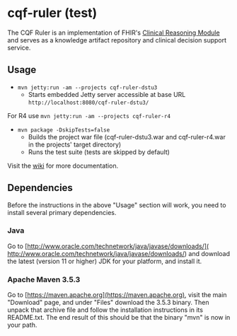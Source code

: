 # cqf-ruler (test)

The CQF Ruler is an implementation of FHIR's [Clinical Reasoning Module](
http://hl7.org/fhir/clinicalreasoning-module.html) and serves as a
knowledge artifact repository and clinical decision support service.

## Usage 

 - `mvn jetty:run -am --projects cqf-ruler-dstu3`
   - Starts embedded Jetty server accessible at base URL `http://localhost:8080/cqf-ruler-dstu3/`

For R4 use `mvn jetty:run -am --projects cqf-ruler-r4`

 - `mvn package -DskipTests=false`
   - Builds the project war file (cqf-ruler-dstu3.war and cqf-ruler-r4.war in the projects' target directory) 
   - Runs the test suite (tests are skipped by default)
 
Visit the [wiki](https://github.com/DBCG/cqf-ruler/wiki) for more documentation.

## Dependencies

Before the instructions in the above "Usage" section will work, you need to
install several primary dependencies.

### Java

Go to [http://www.oracle.com/technetwork/java/javase/downloads/](
http://www.oracle.com/technetwork/java/javase/downloads/) and download the
latest (version 11 or higher) JDK for your platform, and install it.

### Apache Maven 3.5.3

Go to [https://maven.apache.org](https://maven.apache.org), visit the main
"Download" page, and under "Files" download the 3.5.3 binary.  Then unpack that archive file and follow the installation
instructions in its README.txt.  The end result of this should be that the
binary "mvn" is now in your path.

